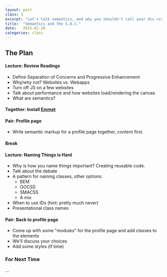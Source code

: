 ```yaml
---
layout: post
class: 3
excerpt: "Let's talk semantics, and why you shouldn't call your div <code>.animal-picture</code>. Naming things is the hardest part, believe it or not. We'll also talk about the Separation of Concerns and Progressive Enhancement - hot topics in the age of JavaScript web apps."
title:  "Semantics and the S.O.C."
date:   2015-02-28
categories: class
---
```


## The Plan

#### <span class="post-title-pre">Lecture:</span> Review Readings

* Define Separation of Concerns and Progressive Enhancement
* Why/why not? Websites vs. Webapps
* Turn off JS on a few websites
* Talk about performance and how websites load/rendering the canvas 
* What are semantics?

#### <span class="post-title-pre">Together:</span> Install [Emmet](http://emmet.io/)

#### <span class="post-title-pre">Pair:</span> Profile page

* Write semantic markup for a profile page together, content first.

#### Break

#### <span class="post-title-pre">Lecture:</span> Naming Things is Hard

* Why is how you name things important? Creating reusable code.
* Talk about the debate
* A pattern for naming classes, other options:
	* BEM
	* OOCSS
	* SMACSS
	* A mix
* When to use IDs (hint: pretty much never)
* Presentational class names

#### <span class="post-title-pre">Pair:</span> Back to profile page

* Come up with some "modules" for the profile page and add classes to the elements
* We'll discuss your choices
* Add some styles (if time)

<div class="post-todos notice" markdown="1">

### For Next Time
...

</div>
